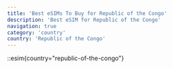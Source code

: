 ```yaml
---
title: 'Best eSIMs To Buy for Republic of the Congo'
description: 'Best eSIM for Republic of the Congo'
navigation: true
category: 'country'
country: 'Republic of the Congo'
---
```


::esim{country="republic-of-the-congo"}
